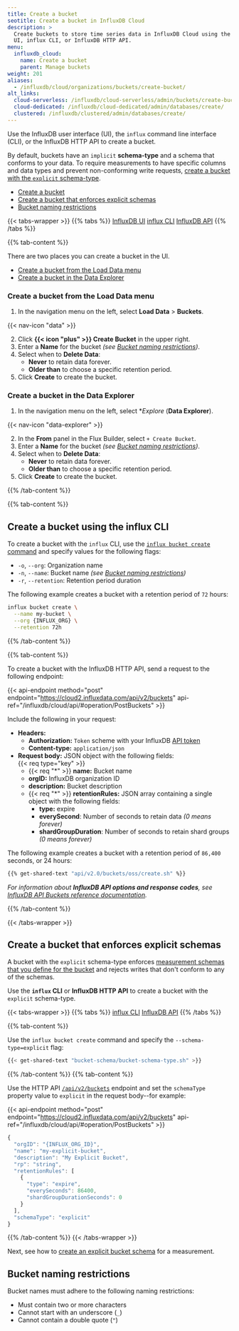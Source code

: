 ```yaml
---
title: Create a bucket
seotitle: Create a bucket in InfluxDB Cloud
description: >
  Create buckets to store time series data in InfluxDB Cloud using the InfluxDB
  UI, influx CLI, or InfluxDB HTTP API.
menu:
  influxdb_cloud:
    name: Create a bucket
    parent: Manage buckets
weight: 201
aliases:
  - /influxdb/cloud/organizations/buckets/create-bucket/
alt_links:
  cloud-serverless: /influxdb/cloud-serverless/admin/buckets/create-bucket/
  cloud-dedicated: /influxdb/cloud-dedicated/admin/databases/create/
  clustered: /influxdb/clustered/admin/databases/create/
---
```


Use the InfluxDB user interface (UI), the `influx` command line interface (CLI),
or the InfluxDB HTTP API to create a bucket.

By default, buckets have an `implicit` **schema-type** and a schema that conforms to your data.
To require measurements to have specific columns and data types and prevent non-conforming write requests,
[create a bucket with the `explicit` schema-type](#create-a-bucket-that-enforces-explicit-schemas).

- [Create a bucket](#create-a-bucket)
- [Create a bucket that enforces explicit schemas](#create-a-bucket-that-enforces-explicit-schemas)
- [Bucket naming restrictions](#bucket-naming-restrictions)

<!-- Invisible anchor for "Create a bucket" -->
<span id="create-a-bucket"></span>

{{< tabs-wrapper >}}
{{% tabs %}}
[InfluxDB UI](#)
[influx CLI](#)
[InfluxDB API](#)
{{% /tabs %}}

<!------------------------------ BEGIN UI CONTENT ----------------------------->
{{% tab-content %}}

There are two places you can create a bucket in the UI.

- [Create a bucket from the Load Data menu](#create-a-bucket-from-the-load-data-menu)
- [Create a bucket in the Data Explorer](#create-a-bucket-in-the-data-explorer)

### Create a bucket from the Load Data menu

1.  In the navigation menu on the left, select **Load Data** > **Buckets**.

{{< nav-icon "data" >}}

2.  Click **{{< icon "plus" >}} Create Bucket** in the upper right.
3.  Enter a **Name** for the bucket
    _(see [Bucket naming restrictions](#bucket-naming-restrictions))_.
4.  Select when to **Delete Data**:
    - **Never** to retain data forever.  
    - **Older than** to choose a specific retention period.
5.  Click **Create** to create the bucket.

### Create a bucket in the Data Explorer

1.  In the navigation menu on the left, select **Explore* (**Data Explorer**).

{{< nav-icon "data-explorer" >}}

2.  In the **From** panel in the Flux Builder, select `+ Create Bucket`.
3.  Enter a **Name** for the bucket _(see [Bucket naming restrictions](#bucket-naming-restrictions))_.
4.  Select when to **Delete Data**:
    - **Never** to retain data forever.  
    - **Older than** to choose a specific retention period.
5.  Click **Create** to create the bucket.

{{% /tab-content %}}
<!------------------------------- END UI CONTENT ------------------------------>

<!----------------------------- BEGIN CLI CONTENT ----------------------------->
{{% tab-content %}}

## Create a bucket using the influx CLI

To create a bucket with the `influx` CLI, use the [`influx bucket create` command](/influxdb/cloud/reference/cli/influx/bucket/create)
and specify values for the following flags:

- `-o`, `--org`: Organization name
- `-n`, `--name`: Bucket name
  _(see [Bucket naming restrictions](#bucket-naming-restrictions))_
- `-r`, `--retention`: Retention period duration

The following example creates a bucket with a retention period of `72` hours:

```sh
influx bucket create \
  --name my-bucket \
  --org {INFLUX_ORG} \
  --retention 72h
```

{{% /tab-content %}}
<!------------------------------ END CLI CONTENT ------------------------------>

<!----------------------------- BEGIN API CONTENT ----------------------------->
{{% tab-content %}}

To create a bucket with the InfluxDB HTTP API, send a request to the following endpoint:

{{< api-endpoint method="post" endpoint="https://cloud2.influxdata.com/api/v2/buckets" api-ref="/influxdb/cloud/api/#operation/PostBuckets" >}}

Include the following in your request:

- **Headers:**
  - **Authorization:** `Token` scheme with your InfluxDB [API token](/influxdb/cloud/security/tokens/)
  - **Content-type:** `application/json`
- **Request body:** JSON object with the following fields:  
  {{< req type="key" >}}
  - {{< req "\*" >}} **name:** Bucket name
  - **orgID:** InfluxDB organization ID
  - **description:** Bucket description
  - {{< req "\*" >}} **retentionRules:** JSON array containing a single object
    with the following fields:
    - **type:** expire
    - **everySecond**: Number of seconds to retain data _(0 means forever)_
    - **shardGroupDuration**: Number of seconds to retain shard groups _(0 means forever)_

The following example creates a bucket with a retention period of `86,400` seconds, or 24 hours:

```sh
{{% get-shared-text "api/v2.0/buckets/oss/create.sh" %}}
```

_For information about **InfluxDB API options and response codes**, see
[InfluxDB API Buckets reference documentation](/influxdb/cloud-serverless/api/#operation/PostBuckets)._

{{% /tab-content %}}
<!------------------------------ END API CONTENT ------------------------------>

{{< /tabs-wrapper >}}

## Create a bucket that enforces explicit schemas

A bucket with the `explicit` schema-type enforces [measurement schemas that you define for the bucket](/influxdb/cloud/admin/organizations/buckets/bucket-schema/) and rejects writes that don't conform to any of the schemas.

Use the **`influx` CLI** or **InfluxDB HTTP API** to create a bucket with the `explicit` schema-type.

{{< tabs-wrapper >}}
{{% tabs %}}
[influx CLI](#)
[InfluxDB API](#)
{{% /tabs %}}

{{% tab-content %}}
<!------------------------------ BEGIN CLI CONTENT ----------------------------->

Use the `influx bucket create` command and specify the `--schema-type=explicit` flag:

```sh
{{< get-shared-text "bucket-schema/bucket-schema-type.sh" >}}
```

{{% /tab-content %}}
{{% tab-content %}}

<!----------------------------- BEGIN API CONTENT ----------------------------->

Use the HTTP API [`/api/v2/buckets`](/influxdb/cloud/api/#operation/PostBuckets)
endpoint and set the `schemaType` property value to `explicit` in the request body--for example:

{{< api-endpoint method="post" endpoint="https://cloud2.influxdata.com/api/v2/buckets" api-ref="/influxdb/cloud/api/#operation/PostBuckets" >}}

```js
{
  "orgID": "{INFLUX_ORG_ID}",
  "name": "my-explicit-bucket",
  "description": "My Explicit Bucket",
  "rp": "string",
  "retentionRules": [
    {
      "type": "expire",
      "everySeconds": 86400,
      "shardGroupDurationSeconds": 0
    }
  ],
  "schemaType": "explicit"
}
```
{{% /tab-content %}}
{{< /tabs-wrapper >}}

Next, see how to [create an explicit bucket schema](/influxdb/cloud/admin/organizations/buckets/bucket-schema/) for a measurement.

## Bucket naming restrictions

Bucket names must adhere to the following naming restrictions:

- Must contain two or more characters
- Cannot start with an underscore (`_`)
- Cannot contain a double quote (`"`)

